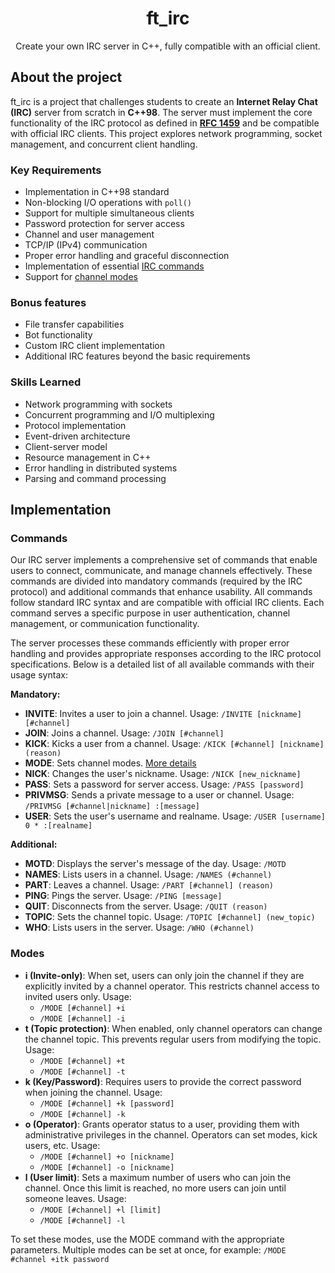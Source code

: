 <div align="center">
  <h1>ft_irc</h1>
  <p>Create your own IRC server in C++, fully compatible with an official client.</p>
</div>

## About the project
ft_irc is a project that challenges students to create an **Internet Relay Chat (IRC)** server from scratch in **C++98**. The server must implement the core functionality of the IRC protocol as defined in **[RFC 1459](https://www.rfc-editor.org/rfc/rfc1459.html)** and be compatible with official IRC clients. This project explores network programming, socket management, and concurrent client handling.

### Key Requirements
- Implementation in C++98 standard
- Non-blocking I/O operations with `poll()`
- Support for multiple simultaneous clients
- Password protection for server access
- Channel and user management
- TCP/IP (IPv4) communication
- Proper error handling and graceful disconnection
- Implementation of essential [IRC commands](#commands)
- Support for [channel modes](#modes)

### Bonus features
- File transfer capabilities
- Bot functionality
- Custom IRC client implementation
- Additional IRC features beyond the basic requirements

### Skills Learned
- Network programming with sockets
- Concurrent programming and I/O multiplexing
- Protocol implementation
- Event-driven architecture
- Client-server model
- Resource management in C++
- Error handling in distributed systems
- Parsing and command processing

## Implementation
### Commands
Our IRC server implements a comprehensive set of commands that enable users to connect, communicate, and manage channels effectively. These commands are divided into mandatory commands (required by the IRC protocol) and additional commands that enhance usability. All commands follow standard IRC syntax and are compatible with official IRC clients. Each command serves a specific purpose in user authentication, channel management, or communication functionality.

The server processes these commands efficiently with proper error handling and provides appropriate responses according to the IRC protocol specifications. Below is a detailed list of all available commands with their usage syntax:

**Mandatory:**
- **INVITE**: Invites a user to join a channel. Usage: `/INVITE [nickname] [#channel]`
- **JOIN**: Joins a channel. Usage: `/JOIN [#channel]`
- **KICK**: Kicks a user from a channel. Usage: `/KICK [#channel] [nickname] (reason)`
- **MODE**: Sets channel modes. [More details](#modes)
- **NICK**: Changes the user's nickname. Usage: `/NICK [new_nickname]`
- **PASS**: Sets a password for server access. Usage: `/PASS [password]`
- **PRIVMSG**: Sends a private message to a user or channel. Usage: `/PRIVMSG [#channel|nickname] :[message]`
- **USER**: Sets the user's username and realname. Usage: `/USER [username] 0 * :[realname]`

**Additional:**
- **MOTD**: Displays the server's message of the day. Usage: `/MOTD`
- **NAMES**: Lists users in a channel. Usage: `/NAMES (#channel)`
- **PART**: Leaves a channel. Usage: `/PART [#channel] (reason)`
- **PING**: Pings the server. Usage: `/PING [message]`
- **QUIT**: Disconnects from the server. Usage: `/QUIT (reason)`
- **TOPIC**: Sets the channel topic. Usage: `/TOPIC [#channel] (new_topic)`
- **WHO**: Lists users in the server. Usage: `/WHO (#channel)`

### Modes
- **i (Invite-only)**: When set, users can only join the channel if they are explicitly invited by a channel operator. This restricts channel access to invited users only. Usage:
  - `/MODE [#channel] +i`
  - `/MODE [#channel] -i`
- **t (Topic protection)**: When enabled, only channel operators can change the channel topic. This prevents regular users from modifying the topic. Usage:
  - `/MODE [#channel] +t`
  - `/MODE [#channel] -t`
- **k (Key/Password)**: Requires users to provide the correct password when joining the channel. Usage:
  - `/MODE [#channel] +k [password]`
  - `/MODE [#channel] -k`
- **o (Operator)**: Grants operator status to a user, providing them with administrative privileges in the channel. Operators can set modes, kick users, etc. Usage:
  - `/MODE [#channel] +o [nickname]`
  - `/MODE [#channel] -o [nickname]`
- **l (User limit)**: Sets a maximum number of users who can join the channel. Once this limit is reached, no more users can join until someone leaves. Usage:
  - `/MODE [#channel] +l [limit]`
  - `/MODE [#channel] -l`

To set these modes, use the MODE command with the appropriate parameters. Multiple modes can be set at once, for example: `/MODE #channel +itk password`
